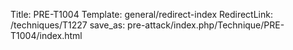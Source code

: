 Title: PRE-T1004
Template: general/redirect-index
RedirectLink: /techniques/T1227
save_as: pre-attack/index.php/Technique/PRE-T1004/index.html